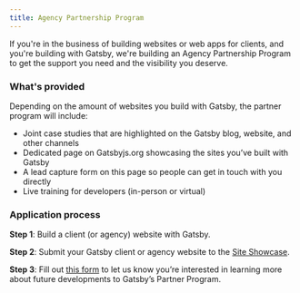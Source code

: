 ```yaml
---
title: Agency Partnership Program
---
```


If you're in the business of building websites or web apps for clients, and you're building with Gatsby, we're building an Agency Partnership Program to get the support you need and the visibility you deserve.

### What's provided

Depending on the amount of websites you build with Gatsby, the partner program will include:

- Joint case studies that are highlighted on the Gatsby blog, website, and other channels
- Dedicated page on Gatsbyjs.org showcasing the sites you’ve built with Gatsby
- A lead capture form on this page so people can get in touch with you directly
- Live training for developers (in-person or virtual)

### Application process

**Step 1**: Build a client (or agency) website with Gatsby.

**Step 2**: Submit your Gatsby client or agency website to the [Site Showcase](/showcase/).

**Step 3**: Fill out [this form](/blog/2018-08-01-partner-program/#partner-application-form) to let us know you’re interested in learning more about future developments to Gatsby’s Partner Program.
